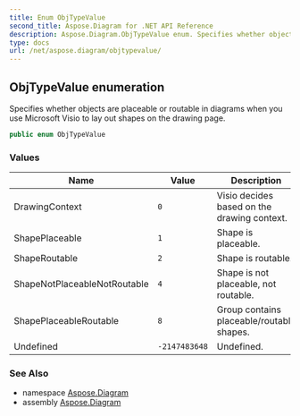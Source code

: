 ```yaml
---
title: Enum ObjTypeValue
second_title: Aspose.Diagram for .NET API Reference
description: Aspose.Diagram.ObjTypeValue enum. Specifies whether objects are placeable or routable in diagrams when you use Microsoft Visio to lay out shapes on the drawing page
type: docs
url: /net/aspose.diagram/objtypevalue/
---
```

## ObjTypeValue enumeration

Specifies whether objects are placeable or routable in diagrams when you use Microsoft Visio to lay out shapes on the drawing page.

```csharp
public enum ObjTypeValue
```

### Values

| Name | Value | Description |
| --- | --- | --- |
| DrawingContext | `0` | Visio decides based on the drawing context. |
| ShapePlaceable | `1` | Shape is placeable. |
| ShapeRoutable | `2` | Shape is routable. |
| ShapeNotPlaceableNotRoutable | `4` | Shape is not placeable, not routable. |
| ShapePlaceableRoutable | `8` | Group contains placeable/routable shapes. |
| Undefined | `-2147483648` | Undefined. |

### See Also

* namespace [Aspose.Diagram](../../aspose.diagram/)
* assembly [Aspose.Diagram](../../)


